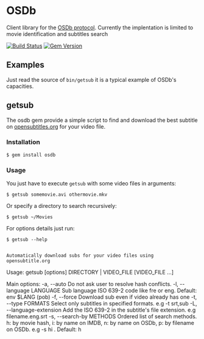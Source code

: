 # OSDb

Client library for the [OSDb protocol](http://trac.opensubtitles.org/projects/opensubtitles/wiki/XMLRPC).
Currently the implentation is limited to movie identification and subtitles search

[![Build Status](https://secure.travis-ci.org/evandrojr/ruby-osdb.png)](http://travis-ci.org/byroot/ruby-osdb)
[![Gem Version](https://badge.fury.io/rb/osdb.png)](http://badge.fury.io/rb/osdb)

## Examples

Just read the source of `bin/getsub` it is a typical example of OSDb's capacities.

## getsub

The osdb gem provide a simple script to find and download the best subtitle on
[opensubtitles.org](http://www.opensubtitles.org/) for your video file.

### Installation

    $ gem install osdb

### Usage

You just have to execute `getsub` with some video files in arguments:

    $ getsub somemovie.avi othermovie.mkv

Or specify a directory to search recursively:

    $ getsub ~/Movies

For options details just run:

    $ getsub --help
    
    
    Automatically download subs for your video files using opensubtitle.org

Usage: getsub [options] DIRECTORY | VIDEO_FILE [VIDEO_FILE ...]

Main options:
    -a, --auto                       Do not ask user to resolve hash conflicts.
    -l, --language LANGUAGE          Sub language ISO 639-2 code like fre or eng. Default: env $LANG (pob)
    -f, --force                      Download sub even if video already has one
    -t, --type FORMATS               Select only subtitles in specified formats. e.g -t srt,sub
    -L, --language-extension         Add the ISO 639-2 in the subtitle's file extension. e.g filename.eng.srt
    -s, --search-by METHODS          Ordered list of search methods. h: by movie hash, i: by name on IMDB, n: by name on OSDb, p: by filename on OSDb. e.g -s hi . Default: h

